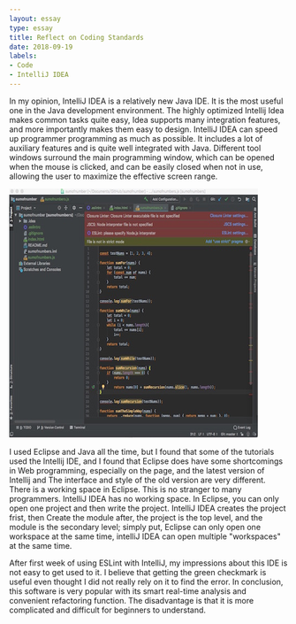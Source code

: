 ```yaml
---
layout: essay
type: essay
title: Reflect on Coding Standards
date: 2018-09-19
labels:
- Code
- IntelliJ IDEA
---
```

  In my opinion, IntelliJ IDEA is a relatively new Java IDE. It is the most useful one in the 
Java development environment. The highly optimized Intellij Idea makes common tasks quite easy, Idea supports many integration features, and more importantly makes them easy to design. IntelliJ IDEA can speed up programmer programming as much as possible. It includes a lot of auxiliary features and is quite well integrated with Java. Different tool windows surround the main programming window, which can be opened when the mouse is clicked, and can be easily closed when not in use, allowing the user to maximize the effective screen range. 	

<img class = "image width = 20" src = "../images/Hw1.jpeg"> 

  I used Eclipse and Java all the time, but I found that some of the tutorials used the Intellij IDE, and I found that Eclipse does have some shortcomings in Web programming, especially on the page, and the latest version of Intellij and The interface and style of the old version are very different. There is a working space in Eclipse. This is no stranger to many programmers. IntelliJ IDEA has no working space. In Eclipse, you can only open one project and then write the project. IntelliJ IDEA creates the project frist, then Create the module after, the project is the top level, and the module is the secondary level; simply put, Eclipse can only open one workspace at the same time, intelliJ IDEA can open multiple "workspaces" at the same time. 

   After first week of using ESLint with IntelliJ, my impressions about this IDE is       not easy to get used to it. I believe that getting the green checkmark is useful even thought I did not really rely on it to find the error. In conclusion, this software is very popular with its smart real-time analysis and convenient refactoring function. The disadvantage is that it is more complicated and difficult for beginners to understand.
   
   
   
